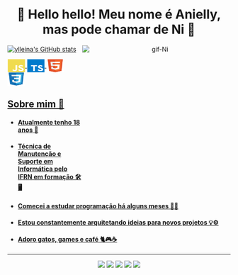 <h1 align=center>🤍 Hello hello! Meu nome é Anielly, mas pode chamar de Ni 🤍</h1>
  
<div align="center">
  <img align="right" alt="gif-Ni" height="335" width="335" src="https://cdn.discordapp.com/attachments/1099524574300864553/1108857039830126794/me.gif">
</div>

<div>
  <a href="https://github.com/ylleina"
  <img height="42%" src="https://github-readme-stats.vercel.app/api?username=ylleina&show_icons=true&theme=github_dark_dimmed&include_all_commits=true&count_private=true"/>
</div>

![ylleina's GitHub stats](https://github-readme-stats.vercel.app/api?username=ylleina&show_icons=true&theme=github_dark_dimmed)

<div style="display: inline_block">
  <img align="center" alt="Js-icon" height="30" width="40" src="https://raw.githubusercontent.com/devicons/devicon/master/icons/javascript/javascript-plain.svg">
  <img align="center" alt="Ts-icon" height="30" width="40" src="https://raw.githubusercontent.com/devicons/devicon/master/icons/typescript/typescript-plain.svg">
  <img align="center" alt="HTML5-icon" height="30" width="40" src="https://raw.githubusercontent.com/devicons/devicon/master/icons/html5/html5-original.svg">
  <img align="center" alt="CSS-icon" height="30" width="40" src="https://raw.githubusercontent.com/devicons/devicon/master/icons/css3/css3-original.svg">
</div>

## Sobre mim 🤍
+ #### Atualmente tenho 18 anos 🤍
+ #### Técnica de Manutenção e Suporte em Informática pelo IFRN em formação 🛠🖥
+ #### Comecei a estudar programação há alguns meses 👩‍💻
+ #### Estou constantemente arquitetando ideias para novos projetos 💡⚙
+ #### Adoro gatos, games e café 🐈🎮☕

-----

<div align="center">
  <a href="https://instagram.com/ylleina.epilef/" target="_blank"><img src="https://img.shields.io/badge/-Instagram-%23E4405F?style=for-the-badge&logo=instagram&logoColor=white" target="_blank"></a>
  <a href="https://github.com/ylleina" target="_blank"><img src="https://img.shields.io/badge/GitHub-100000?style=for-the-badge&logo=github&logoColor=white" target="_blank"></a>
  <a href="mailto:aniellynf12@gmail.com"><img src="https://img.shields.io/badge/-Gmail-%23333?style=for-the-badge&logo=gmail&logoColor=white" target="_blank"></a>
  <a href="https://www.linkedin.com/in/aniellynfelipe" target="_blank"><img src="https://img.shields.io/badge/-LinkedIn-%230077B5?style=for-the-badge&logo=linkedin&logoColor=white" target="_blank"></a>
  <a href="https://www.twitter.com/https_niisz" target="_blank"><img src="https://img.shields.io/badge/Twitter-1DA1F2?style=for-the-badge&logo=twitter&logoColor=white" target="_blank"></a>
</div>
